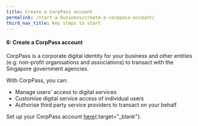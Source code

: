 ```yaml
---
title: Create a CorpPass account
permalink: /start-a-business/create-a-corppass-account/
third_nav_title: Key steps to start
---
```


#### 6: Create a CorpPass account

CorpPass is a corporate digital identity for your business and other entities (e.g: non-profit organisations and associations) to transact with the Singapore government agencies.

With CorpPass, you can:
- Manage users' access to digital services
- Customise digital service access of individual users
- Authorise third party service providers to transact on your behalf

Set up your CorpPass account [here](https://www.corppass.gov.sg/corppass/common/findoutmore){:target="_blank"}.
